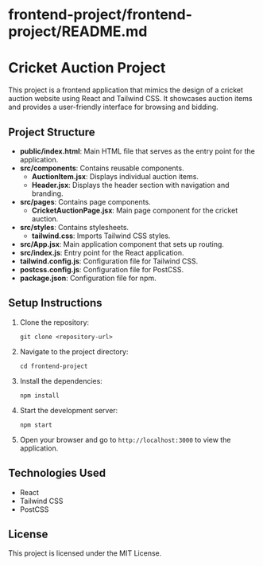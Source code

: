 # frontend-project/frontend-project/README.md

# Cricket Auction Project

This project is a frontend application that mimics the design of a cricket auction website using React and Tailwind CSS. It showcases auction items and provides a user-friendly interface for browsing and bidding.

## Project Structure

- **public/index.html**: Main HTML file that serves as the entry point for the application.
- **src/components**: Contains reusable components.
  - **AuctionItem.jsx**: Displays individual auction items.
  - **Header.jsx**: Displays the header section with navigation and branding.
- **src/pages**: Contains page components.
  - **CricketAuctionPage.jsx**: Main page component for the cricket auction.
- **src/styles**: Contains stylesheets.
  - **tailwind.css**: Imports Tailwind CSS styles.
- **src/App.jsx**: Main application component that sets up routing.
- **src/index.js**: Entry point for the React application.
- **tailwind.config.js**: Configuration file for Tailwind CSS.
- **postcss.config.js**: Configuration file for PostCSS.
- **package.json**: Configuration file for npm.

## Setup Instructions

1. Clone the repository:
   ```
   git clone <repository-url>
   ```

2. Navigate to the project directory:
   ```
   cd frontend-project
   ```

3. Install the dependencies:
   ```
   npm install
   ```

4. Start the development server:
   ```
   npm start
   ```

5. Open your browser and go to `http://localhost:3000` to view the application.

## Technologies Used

- React
- Tailwind CSS
- PostCSS

## License

This project is licensed under the MIT License.
